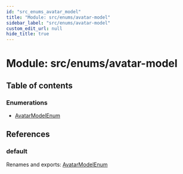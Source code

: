 ```yaml
---
id: "src_enums_avatar_model"
title: "Module: src/enums/avatar-model"
sidebar_label: "src/enums/avatar-model"
custom_edit_url: null
hide_title: true
---
```


# Module: src/enums/avatar-model

## Table of contents

### Enumerations

- [AvatarModelEnum](../enums/src_enums_avatar_model.avatarmodelenum.md)

## References

### default

Renames and exports: [AvatarModelEnum](../enums/src_enums_avatar_model.avatarmodelenum.md)
